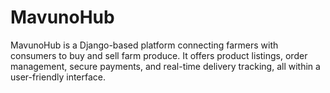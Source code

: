 # MavunoHub
MavunoHub is a Django-based platform connecting farmers with consumers to buy and sell farm produce. It offers product listings, order management, secure payments, and real-time delivery tracking, all within a user-friendly interface.
